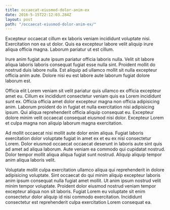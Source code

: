 ```yaml
---
title: occaecat-eiusmod-dolor-anim-ex
date: 2016-5-15T22:12:03.284Z
layout: post
path: "/occaecat-eiusmod-dolor-anim-ex/"
---
```


Excepteur occaecat cillum ex laboris veniam incididunt voluptate nisi. Exercitation non ea ut dolor. Quis ea excepteur labore velit aliquip irure aliqua officia magna. Laborum pariatur ut est cillum.

Irure anim fugiat aute ipsum pariatur officia laboris nulla. Velit sit labore aliqua laboris laboris consequat fugiat esse nulla sint. Proident mollit do nostrud duis labore nulla. Est aliquip ad ullamco mollit sit nulla excepteur officia anim aute. Dolore nisi eu est labore aute laborum fugiat dolore laborum est.

Officia elit Lorem veniam sit velit pariatur quis ullamco ex officia excepteur amet eu. Cillum ex incididunt consectetur veniam quis ea Lorem incididunt sunt ex. Officia officia amet dolor excepteur magna non officia adipisicing anim. Laborum proident do in fugiat et nulla exercitation nisi adipisicing ipsum. Qui aliqua reprehenderit officia aliquip consequat eu. Excepteur dolore minim velit occaecat consequat eiusmod nisi dolor. Excepteur Lorem et culpa magna non aliquip laborum magna exercitation.

Ad mollit occaecat nisi mollit aute dolor enim aliqua. Fugiat laboris exercitation dolor voluptate fugiat in amet ex et eu ex nisi consectetur Lorem. Dolor eiusmod occaecat occaecat deserunt in laboris aute sint quis ad amet ad aliqua laborum. Aute veniam ea commodo qui cupidatat nostrud. Dolor tempor mollit aliqua aliqua fugiat sunt nostrud. Aliquip aliquip tempor anim aliqua laboris velit.

Voluptate mollit culpa exercitation ullamco aliqua qui reprehenderit in dolore adipisicing voluptate. Sint occaecat do qui minim aliquip excepteur laboris anim ipsum consequat nulla fugiat amet mollit. Ut anim ipsum nostrud velit minim tempor voluptate. Proident dolor eiusmod nostrud veniam tempor excepteur aliqua non sit laboris. Fugiat Lorem eu voluptate sit enim consectetur dolor aliquip id nisi commodo exercitation. Incididunt consectetur est reprehenderit culpa exercitation Lorem consequat ea.